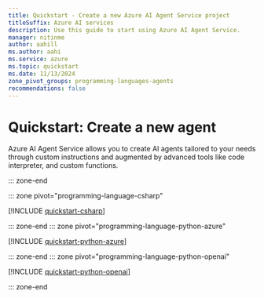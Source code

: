 ```yaml
---
title: Quickstart - Create a new Azure AI Agent Service project
titleSuffix: Azure AI services
description: Use this guide to start using Azure AI Agent Service.
manager: nitinme
author: aahill
ms.author: aahi
ms.service: azure
ms.topic: quickstart
ms.date: 11/13/2024
zone_pivot_groups: programming-languages-agents
recommendations: false
---
```


# Quickstart: Create a new agent

Azure AI Agent Service allows you to create AI agents tailored to your needs through custom instructions and augmented by advanced tools like code interpreter, and custom functions.

::: zone-end

::: zone pivot="programming-language-csharp"

[!INCLUDE [quickstart-csharp](includes/quickstart-csharp.md)]

::: zone-end
::: zone pivot="programming-language-python-azure"

[!INCLUDE [quickstart-python-azure](includes/quickstart-python.md)]

::: zone-end
::: zone pivot="programming-language-python-openai"

[!INCLUDE [quickstart-python-openai](includes/quickstart-python-openai.md)]

::: zone-end






